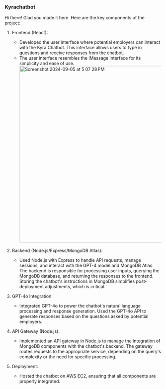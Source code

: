 ### Kyrachatbot

Hi there! Glad you made it here. Here are the key components of the project:

1. Frontend (React):
    * Developed the user interface where potential employers can interact with the Kyra Chatbot. This interface allows users to type in questions and receive responses from the chatbot.
    * The user interface resembles the iMessage interface for its simplicity and ease of use.<img width="569" alt="Screenshot 2024-09-05 at 5 07 28 PM" src="https://github.com/user-attachments/assets/ce5d526a-8dd0-4077-a501-94c3f590700c">

2. Backend (Node.js/Express/MongoDB Atlas):
    * Used Node.js with Express to handle API requests, manage sessions, and interact with the GPT-4 model and MongoDB Atlas. The backend is responsible for processing user inputs, querying the MongoDB database, and returning the responses to the frontend. Storing the chatbot's instructions in MongoDB simplifies post-deployment adjustments, which is critical.
3. GPT-4o Integration:
    * Integrated GPT-4o to power the chatbot's natural language processing and response generation. Used the GPT-4o API to generate responses based on the questions asked by potential employers.
4. API Gateway (Node.js):
    * Implemented an API gateway in Node.js to manage the integration of MongoDB components with the chatbot's backend. The gateway routes requests to the appropriate service, depending on the query's complexity or the need for specific processing.
5. Deployment:
    * Hosted the chatbot on AWS EC2, ensuring that all components are properly integrated.
